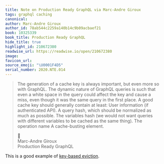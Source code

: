 ```yaml
---
title: Note on Production Ready GraphQL via Marc-Andre Giroux
tags: graphql caching
canonical:
author: Marc-Andre Giroux
author_id: 78ab544c2259a140b14c9b09acbaef21
book: 10325339
book_title: Production Ready GraphQL
hide_title: true
highlight_id: 210672380
readwise_url: https://readwise.io/open/210672380
image:
favicon_url:
source_emoji: "\U0001F4D5"
serial_number: 2020.NTE.014
---
```

> The generation of a cache key is always important, but even more so with GraphQL. The dynamic nature of GraphQL queries is such that even a white space in the query could affect the key and cause a miss, even though it was the same query in the first place. A good cache key should generally contain at least:
> User information (if authenticated API).
> A query hash, which should be normalized as much as possible.
> The variables hash (we would not want queries with different variables to be cached as the same thing).
> The operation name
> A cache-busting element.
> <div class="quoteback-footer"><div class="quoteback-avatar"><span class="mini-emoji"> 📕</span></div><div class="quoteback-metadata"><div class="metadata-inner"><span style="display:none">FROM:</span><div aria-label="Marc-Andre Giroux" class="quoteback-author"> Marc-Andre Giroux</div><div aria-label="Production Ready GraphQL" class="quoteback-title"> Production Ready GraphQL</div></div></div></div>

This is a good example of [key-based eviction](https://www.joshbeckman.org/notes/793299398).